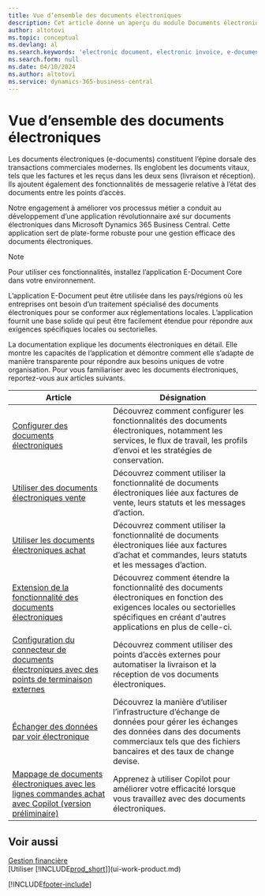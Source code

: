 ```yaml
---
title: Vue d’ensemble des documents électroniques
description: Cet article donne un aperçu du module Documents électroniques.
author: altotovi
ms.topic: conceptual
ms.devlang: al
ms.search.keywords: 'electronic document, electronic invoice, e-document, e-invoice'
ms.search.form: null
ms.date: 04/10/2024
ms.author: altotovi
ms.service: dynamics-365-business-central
---
```


# <a name="e-documents-overview"></a>Vue d’ensemble des documents électroniques

Les documents électroniques (e-documents) constituent l’épine dorsale des transactions commerciales modernes. Ils englobent les documents vitaux, tels que les factures et les reçus dans les deux sens (livraison et réception). Ils ajoutent également des fonctionnalités de messagerie relative à l’état des documents entre les points d’accès.

Notre engagement à améliorer vos processus métier a conduit au développement d’une application révolutionnaire axé sur documents électroniques dans Microsoft Dynamics 365 Business Central. Cette application sert de plate-forme robuste pour une gestion efficace des documents électroniques.

> [!NOTE]
> Pour utiliser ces fonctionnalités, installez l’application E-Document Core dans votre environnement.  

L’application E-Document peut être utilisée dans les pays/régions où les entreprises ont besoin d’un traitement spécialisé des documents électroniques pour se conformer aux réglementations locales. L’application fournit une base solide qui peut être facilement étendue pour répondre aux exigences spécifiques locales ou sectorielles.

La documentation explique les documents électroniques en détail. Elle montre les capacités de l’application et démontre comment elle s’adapte de manière transparente pour répondre aux besoins uniques de votre organisation. Pour vous familiariser avec les documents électroniques, reportez-vous aux articles suivants.

| Article | Désignation | 
|---------|-------------|
| [Configurer des documents électroniques](finance-how-setup-edocuments.md) | Découvrez comment configurer les fonctionnalités des documents électroniques, notamment les services, le flux de travail, les profils d’envoi et les stratégies de conservation. |
| [Utiliser des documents électroniques vente](finance-how-use-edocuments.md) | Découvrez comment utiliser la fonctionnalité de documents électroniques liée aux factures de vente, leurs statuts et les messages d’action.| 
| [Utiliser les documents électroniques achat](finance-how-use-edocuments-purchase.md) | Découvrez comment utiliser la fonctionnalité de documents électroniques liée aux factures d’achat et commandes, leurs statuts et les messages d’action.|
| [Extension de la fonctionnalité des documents électroniques](/dynamics365/business-central/dev-itpro/developer/devenv-extend-edocuments) | Découvrez comment étendre la fonctionnalité des documents électroniques en fonction des exigences locales ou sectorielles spécifiques en créant d'autres applications en plus de celle-ci. |
| [Configuration du connecteur de documents électroniques avec des points de terminaison externes](finance-how-setup-edocuments-external.md) | Découvrez comment utiliser des points d’accès externes pour automatiser la livraison et la réception de vos documents électroniques. |
| [Échanger des données par voir électronique](across-data-exchange.md) | Découvrez la manière d’utiliser l’infrastructure d’échange de données pour gérer les échanges des données dans des documents commerciaux tels que des fichiers bancaires et des taux de change devise. | 
| [Mappage de documents électroniques avec les lignes commandes achat avec Copilot (version préliminaire)](map-edocuments-with-copilot.md) | Apprenez à utiliser Copilot pour améliorer votre efficacité lorsque vous travaillez avec des documents électroniques. |

## <a name="see-also"></a>Voir aussi

[Gestion financière](finance.md)    
[Utiliser [!INCLUDE[prod_short](includes/prod_short.md)]](ui-work-product.md)  

[!INCLUDE[footer-include](includes/footer-banner.md)]

